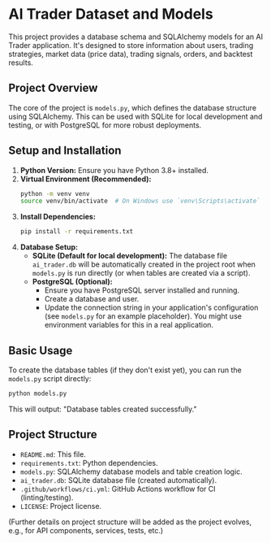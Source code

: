 # AI Trader Dataset and Models

This project provides a database schema and SQLAlchemy models for an AI Trader application. It's designed to store information about users, trading strategies, market data (price data), trading signals, orders, and backtest results.

## Project Overview

The core of the project is `models.py`, which defines the database structure using SQLAlchemy. This can be used with SQLite for local development and testing, or with PostgreSQL for more robust deployments.

## Setup and Installation

1.  **Python Version:** Ensure you have Python 3.8+ installed.
2.  **Virtual Environment (Recommended):**
    ```bash
    python -m venv venv
    source venv/bin/activate  # On Windows use `venv\Scripts\activate`
    ```
3.  **Install Dependencies:**
    ```bash
    pip install -r requirements.txt
    ```
4.  **Database Setup:**
    *   **SQLite (Default for local development):** The database file `ai_trader.db` will be automatically created in the project root when `models.py` is run directly (or when tables are created via a script).
    *   **PostgreSQL (Optional):**
        *   Ensure you have PostgreSQL server installed and running.
        *   Create a database and user.
        *   Update the connection string in your application's configuration (see `models.py` for an example placeholder). You might use environment variables for this in a real application.

## Basic Usage

To create the database tables (if they don't exist yet), you can run the `models.py` script directly:

```bash
python models.py
```
This will output: "Database tables created successfully."

## Project Structure

-   `README.md`: This file.
-   `requirements.txt`: Python dependencies.
-   `models.py`: SQLAlchemy database models and table creation logic.
-   `ai_trader.db`: SQLite database file (created automatically).
-   `.github/workflows/ci.yml`: GitHub Actions workflow for CI (linting/testing).
-   `LICENSE`: Project license.

(Further details on project structure will be added as the project evolves, e.g., for API components, services, tests, etc.)